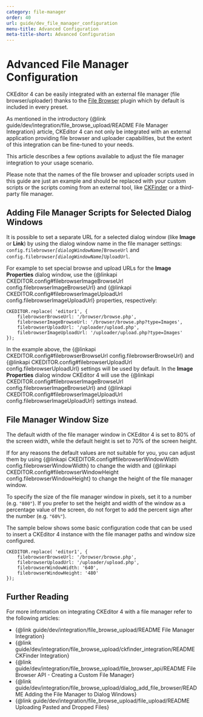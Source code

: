 ```yaml
---
category: file-manager
order: 40
url: guide/dev_file_manager_configuration
menu-title: Advanced Configuration
meta-title-short: Advanced Configuration
---
```

<!--
Copyright (c) 2003-2024, CKSource Holding sp. z o.o. All rights reserved.
For licensing, see LICENSE.md.
-->

# Advanced File Manager Configuration

<info-box info="">
 CKEditor 4 can be easily integrated with an external file manager (file browser/uploader) thanks to the <a href="https://ckeditor.com/cke4/addon/filebrowser">File Browser</a> plugin which by default is included in every preset.
</info-box>

As mentioned in the introductory {@link guide/dev/integration/file_browse_upload/README File Manager Integration} article, CKEditor 4 can not only be integrated with an external application providing file browser and uploader capabilities, but the extent of this integration can be fine-tuned to your needs.

This article describes a few options available to adjust the file manager integration to your usage scenario.

<info-box hint="">
 Please note that the names of the file browser and uploader scripts used in this guide are just an example and should be replaced with your custom scripts or the scripts coming from an external tool, like <a href="http://cksource.com/ckfinder">CKFinder</a> or a third-party file manager.
</info-box>

## Adding File Manager Scripts for Selected Dialog Windows

It is possible to set a separate URL for a selected dialog window (like **Image** or **Link**) by using the dialog window name in the file manager settings:
<code>config.filebrowser<i>[dialogWindowName]</i>BrowseUrl</code> and <code>config.filebrowser<i>[dialogWindowName]</i>UploadUrl</code>.

For example to set special browse and upload URLs for the **Image Properties** dialog window, use the {@linkapi CKEDITOR.config#filebrowserImageBrowseUrl config.filebrowserImageBrowseUrl} and {@linkapi CKEDITOR.config#filebrowserImageUploadUrl config.filebrowserImageUploadUrl} properties, respectively:

	CKEDITOR.replace( 'editor1', {
		filebrowserBrowseUrl: '/browser/browse.php',
		filebrowserImageBrowseUrl: '/browser/browse.php?type=Images',
		filebrowserUploadUrl: '/uploader/upload.php',
		filebrowserImageUploadUrl: '/uploader/upload.php?type=Images'
	});

In the example above, the {@linkapi CKEDITOR.config#filebrowserBrowseUrl config.filebrowserBrowseUrl} and {@linkapi CKEDITOR.config#filebrowserUploadUrl config.filebrowserUploadUrl} settings will be used by default. In the **Image Properties** dialog window CKEditor 4 will use the {@linkapi CKEDITOR.config#filebrowserImageBrowseUrl config.filebrowserImageBrowseUrl} and {@linkapi CKEDITOR.config#filebrowserImageUploadUrl config.filebrowserImageUploadUrl} settings instead.

## File Manager Window Size

The default width of the file manager window in CKEditor 4 is set to 80% of the screen width, while the default height is set to 70% of the screen height.

If for any reasons the default values are not suitable for you, you can adjust them by using {@linkapi CKEDITOR.config#filebrowserWindowWidth config.filebrowserWindowWidth} to change the width and {@linkapi CKEDITOR.config#filebrowserWindowHeight config.filebrowserWindowHeight} to change the height of the file manager window.

To specify the size of the file manager window in pixels, set it to a number (e.g. `"800"`). If you prefer to set the height and width of the window as a percentage value of the screen, do not forget to add the percent sign after the number (e.g. `"60%"`).

The sample below shows some basic configuration code that can be used to insert a CKEditor 4 instance with the file manager paths and window size configured.

	CKEDITOR.replace( 'editor1', {
		filebrowserBrowseUrl: '/browser/browse.php',
		filebrowserUploadUrl: '/uploader/upload.php',
		filebrowserWindowWidth: '640',
		filebrowserWindowHeight: '480'
	});

## Further Reading

For more information on integrating CKEditor 4 with a file manager refer to the following articles:

* {@link guide/dev/integration/file_browse_upload/README File Manager Integration}
* {@link guide/dev/integration/file_browse_upload/ckfinder_integration/README CKFinder Integration}
* {@link guide/dev/integration/file_browse_upload/file_browser_api/README File Browser API - Creating a Custom File Manager}
* {@link guide/dev/integration/file_browse_upload/dialog_add_file_browser/README Adding the File Manager to Dialog Windows}
* {@link guide/dev/integration/file_browse_upload/file_upload/README Uploading Pasted and Dropped Files}
